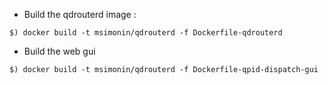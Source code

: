 * Build the qdrouterd image : 

```
$) docker build -t msimonin/qdrouterd -f Dockerfile-qdrouterd
```

* Build the web gui

```
$) docker build -t msimonin/qdrouterd -f Dockerfile-qpid-dispatch-gui
```
